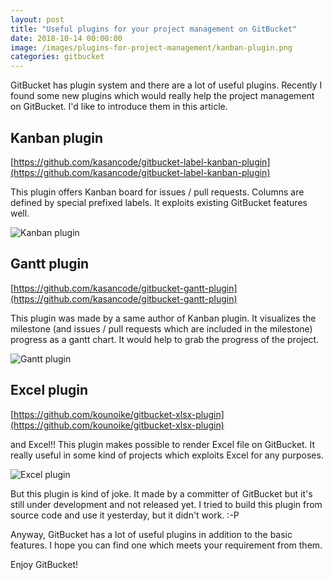 ```yaml
---
layout: post
title: "Useful plugins for your project management on GitBucket"
date: 2018-10-14 00:00:00
image: /images/plugins-for-project-management/kanban-plugin.png
categories: gitbucket
---
```


GitBucket has plugin system and there are a lot of useful plugins. Recently I found some new plugins which would really help the project management on GitBucket. I'd like to introduce them in this article.

## Kanban plugin

[https://github.com/kasancode/gitbucket-label-kanban-plugin](https://github.com/kasancode/gitbucket-label-kanban-plugin)

This plugin offers Kanban board for issues / pull requests. Columns are defined by special prefixed labels. It exploits existing GitBucket features well.

![Kanban plugin]({{site.baseurl}}/images/plugins-for-project-management/kanban-plugin.png)

## Gantt plugin

[https://github.com/kasancode/gitbucket-gantt-plugin](https://github.com/kasancode/gitbucket-gantt-plugin)

This plugin was made by a same author of Kanban plugin. It visualizes the milestone (and issues / pull requests which are included in the milestone) progress as a gantt chart. It would help to grab the progress of the project.

![Gantt plugin]({{site.baseurl}}/images/plugins-for-project-management/gantt-plugin.png)

## Excel plugin

[https://github.com/kounoike/gitbucket-xlsx-plugin](https://github.com/kounoike/gitbucket-xlsx-plugin)

and Excel!! This plugin makes possible to render Excel file on GitBucket. It really useful in some kind of projects which exploits Excel for any purposes.

![Excel plugin]({{site.baseurl}}/images/plugins-for-project-management/excel-plugin.png)

But this plugin is kind of joke. It made by a committer of GitBucket but it's still under development and not released yet. I tried to build this plugin from source code and use it yesterday, but it didn't work. :-P

Anyway, GitBucket has a lot of useful plugins in addition to the basic features. I hope you can find one which meets your requirement from them.

Enjoy GitBucket!

